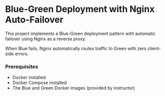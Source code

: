 # Blue-Green Deployment with Nginx Auto-Failover

This project implements a Blue-Green deployment pattern with automatic failover using Nginx as a reverse proxy.

When Blue fails, Nginx automatically routes traffic to Green with zero client-side errors.

### Prerequisites

- Docker installed
- Docker Compose installed
- The Blue and Green Docker images (provided by instructor)
